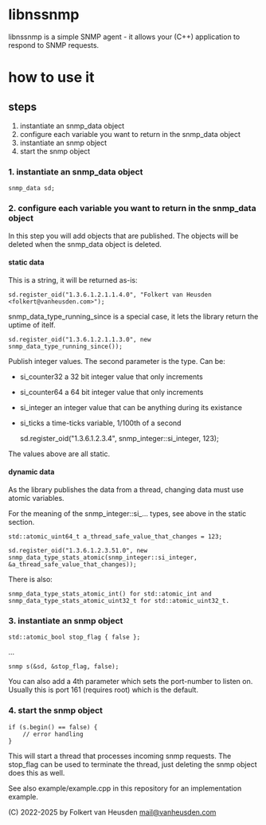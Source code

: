 # libnssnmp
libnssnmp is a simple SNMP agent - it allows your (C++) application to respond to SNMP requests.


# how to use it

## steps

1. instantiate an snmp_data object
2. configure each variable you want to return in the snmp_data object
3. instantiate an snmp object
4. start the snmp object


### 1. instantiate an snmp_data object

    snmp_data sd;


### 2. configure each variable you want to return in the snmp_data object

In this step you will add objects that are published. The objects will be deleted when the snmp_data object is deleted.


#### static data

This is a string, it will be returned as-is:

    sd.register_oid("1.3.6.1.2.1.1.4.0", "Folkert van Heusden <folkert@vanheusden.com>");

snmp_data_type_running_since is a special case, it lets the library return the uptime of itelf.

    sd.register_oid("1.3.6.1.2.1.1.3.0", new snmp_data_type_running_since());

Publish integer values. The second parameter is the type. Can be:
* si_counter32  a 32 bit integer value that only increments
* si_counter64  a 64 bit integer value that only increments
* si_integer    an integer value that can be anything during its existance
* si_ticks      a time-ticks variable, 1/100th of a second

    sd.register_oid("1.3.6.1.2.3.4", snmp_integer::si_integer, 123);

The values above are all static.


#### dynamic data

As the library publishes the data from a thread, changing data must use atomic variables.

For the meaning of the snmp_integer::si_... types, see above in the static section.

    std::atomic_uint64_t a_thread_safe_value_that_changes = 123;

    sd.register_oid("1.3.6.1.2.3.51.0", new snmp_data_type_stats_atomic(snmp_integer::si_integer, &a_thread_safe_value_that_changes));

There is also:

    snmp_data_type_stats_atomic_int() for std::atomic_int and
    snmp_data_type_stats_atomic_uint32_t for std::atomic_uint32_t.


### 3. instantiate an snmp object

    std::atomic_bool stop_flag { false };
...

    snmp s(&sd, &stop_flag, false);

You can also add a 4th parameter which sets the port-number to listen on. Usually this is port 161 (requires root) which is the default.


### 4. start the snmp object

    if (s.begin() == false) {
        // error handling
    }

This will start a thread that processes incoming snmp requests. The stop_flag can be used to terminate the thread, just deleting the snmp object does this as well.


See also example/example.cpp in this repository for an implementation example.



(C) 2022-2025 by Folkert van Heusden <mail@vanheusden.com>
